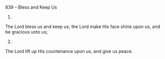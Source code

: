 839 – Bless and Keep Us


1.
The Lord bless us and keep us;
the Lord make His face shine upon us, 
and be gracious unto us;

2.
The Lord lift up His countenance upon us,
and give us peace.


